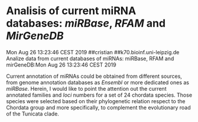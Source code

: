 # Analisis of current miRNA databases: _miRBase_, _RFAM_ and _MirGeneDB_
Mon Aug 26 13:23:46 CEST 2019 ##cristian ##k70.bioinf.uni-leipzig.de
Analize data from current databases of miRNAs: miRBase, RFAM and mirGeneDB:Mon Aug 26 13:23:46 CEST 2019

Current annotation of miRNAs could be obtained from different sources, from genome annotation databases
as _Ensembl_ or more dedicated ones as _miRBase_. Herein, I would like to point the attention out the 
current annotated families and _loci_ numbers for a set of 24 chordata species. Those species were selected
based on their phylogenetic relation respect to the Chordata group and more specifically, to complement
the evolutionary road of the Tunicata clade.  
